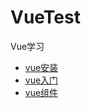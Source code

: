# VueTest

Vue学习
- [vue安装](./1.Vue安装/vue安装.md)
- [vue入门](./2.Vue入门/vue入门实例.md)
- [vue组件](./3.Vue组件/vue组件.md)
